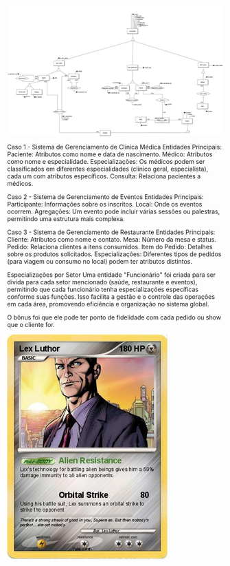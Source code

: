 ![PngDoBD](https://github.com/EduCamelo/ProjBD1/blob/master/Circo_de_luzes.png)

Caso 1 - Sistema de Gerenciamento de Clínica Médica
Entidades Principais:
  Paciente: Atributos como nome e data de nascimento.
  Médico: Atributos como nome e especialidade.
    Especializações: Os médicos podem ser classificados em diferentes especialidades (clínico geral, especialista), cada um com atributos específicos.
  Consulta: Relaciona pacientes a médicos.
  
Caso 2 - Sistema de Gerenciamento de Eventos
Entidades Principais:
  Participante: Informações sobre os inscritos.
  Local: Onde os eventos ocorrem.
  Agregações: Um evento pode incluir várias sessões ou palestras, permitindo uma estrutura mais complexa.

Caso 3 - Sistema de Gerenciamento de Restaurante
Entidades Principais:
  Cliente: Atributos como nome e contato.
  Mesa: Número da mesa e status.
  Pedido: Relaciona clientes a itens consumidos.
  Item do Pedido: Detalhes sobre os produtos solicitados.
  Especializações: Diferentes tipos de pedidos (para viagem ou consumo no local) podem ter atributos distintos.

Especializações por Setor
Uma entidade "Funcionário" foi criada para ser divida para cada setor mencionado (saúde, restaurante e eventos), permitindo que cada funcionário tenha especializações específicas conforme suas funções. Isso facilita a gestão e o controle das operações em cada área, promovendo eficiência e organização no sistema global.

O bônus foi que ele pode ter ponto de fidelidade com cada pedido ou show que o cliente for.

![lexluthorTreinador](https://github.com/EduCamelo/ProjBD1/blob/master/lex.jpg)
